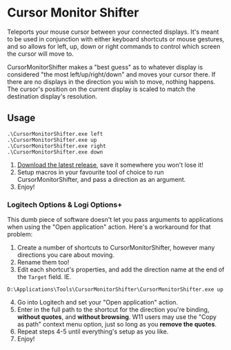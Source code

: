 # Cursor Monitor Shifter

Teleports your mouse cursor between your connected displays. It's meant to be used in conjunction with either keyboard shortcuts or mouse gestures, and so allows for left, up, down or right commands to control which screen the cursor will move to.

CursorMonitorShifter makes a "best guess" as to whatever display is considered "the most left/up/right/down" and moves your cursor there. If there are no displays in the direction you wish to move, nothing happens. The cursor's position on the current display is scaled to match the destination display's resolution.

## Usage

```
.\CursorMonitorShifter.exe left
.\CursorMonitorShifter.exe up
.\CursorMonitorShifter.exe right
.\CursorMonitorShifter.exe down
```

1. [Download the latest release](https://github.com/SteffanDonal/CursorMonitorShifter/releases/latest), save it somewhere you won't lose it!
2. Setup macros in your favourite tool of choice to run CursorMonitorShifter, and pass a direction as an argument.
3. Enjoy!

### Logitech Options & Logi Options+

This dumb piece of software doesn't let you pass arguments to applications when using the "Open application" action. Here's a workaround for that problem:

1. Create a number of shortcuts to CursorMonitorShifter, however many directions you care about moving.
2. Rename them too!
3. Edit each shortcut's properties, and add the direction name at the end of the `Target` field.
IE.
```
D:\Applications\Tools\CursorMonitorShifter\CursorMonitorShifter.exe up
```
4. Go into Logitech and set your "Open application" action.
5. Enter in the full path to the shortcut for the direction you're binding, **without quotes**, and **without browsing**. W11 users may use the "Copy as path" context menu option, just so long as you **remove the quotes**.
6. Repeat steps 4-5 until everything's setup as you like.
7. Enjoy!

